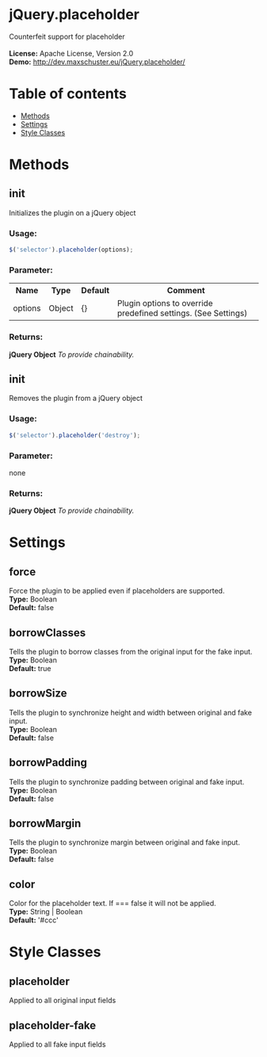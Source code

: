# jQuery.placeholder
Counterfeit support for placeholder<br /><br />
<b>License:</b> Apache License, Version 2.0<br />
<b>Demo:</b> http://dev.maxschuster.eu/jQuery.placeholder/<br />

# Table of contents

* <a href="#methods">Methods</a>
* <a href="#settings">Settings</a>
* <a href="#style-classes">Style Classes</a>

# Methods

## init
Initializes the plugin on a jQuery object

### Usage:
```JavaScript
$('selector').placeholder(options);
```

### Parameter:
<table>
<tr>
<th>Name</th>
<th>Type</th>
<th>Default</th>
<th>Comment</th>
</tr>
<tr>
<td>options</td>
<td>Object</td>
<td>{}</td>
<td>Plugin options to override predefined settings. (See Settings)</td>
</tr>
</table>

### Returns:
<b>jQuery Object</b> <i>To provide chainability.</i>

## init
Removes the plugin from a jQuery object

### Usage:
```JavaScript
$('selector').placeholder('destroy');
```

### Parameter:
none

### Returns:
<b>jQuery Object</b> <i>To provide chainability.</i>

# Settings

## force
Force the plugin to be applied even if placeholders are supported.<br/>
<b>Type:</b> Boolean<br/>
<b>Default:</b> false

## borrowClasses
Tells the plugin to borrow classes from the original input for the fake input.<br/>
<b>Type:</b> Boolean<br/>
<b>Default:</b> true

## borrowSize
Tells the plugin to synchronize height and width between original and fake input.<br/>
<b>Type:</b> Boolean<br/>
<b>Default:</b> false

## borrowPadding
Tells the plugin to synchronize padding between original and fake input.<br/>
<b>Type:</b> Boolean<br/>
<b>Default:</b> false

## borrowMargin
Tells the plugin to synchronize margin between original and fake input.<br/>
<b>Type:</b> Boolean<br/>
<b>Default:</b> false

## color
Color for the placeholder text. If === false it will not be applied.<br/>
<b>Type:</b> String | Boolean<br/>
<b>Default:</b> '#ccc'

# Style Classes

## placeholder
Applied to all original input fields

## placeholder-fake
Applied to all fake input fields